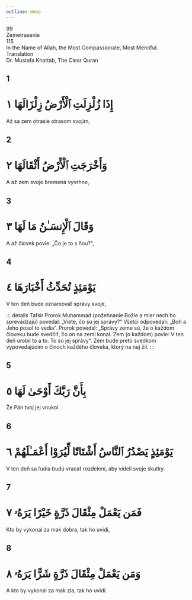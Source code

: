 ```yaml
---
outline: deep
---
```


<!--CHAPTER INTRO-->
<div class="chapter-title-wrapper">
<div class="chapter-title">99</div>
<div class="chapter-title-slovak">Zemetrasenie</div>
<div class="chapter-opening">115</div>
<div class="chapter-opening-slovak">In the Name of Allah, the Most Compassionate, Most Merciful.</div>
</div>

<div class="intro2-wrapper">
<div class="chapter-info-wrapper">
<div class="chapter-info-translation">Translation</div>
<div class="chapter-info-name">Dr. Mustafa Khattab, The Clear Quran</div>
</div>

</div>

## 1

<!-- CHAPTER NUMBERS -->
<Badge type="info" text="99:1" class="badge" />
<div>
<div class="main-verse" >
<!-- ARABIC -->
<h1 class="verse-arabic">إِذَا زُلْزِلَتِ ٱلْأَرْضُ زِلْزَالَهَا ١</h1>
</div>
<!-- ENGLISH -->
<p>Až sa zem otrasie otrasom svojím,</p>
</div>
<div class="break"></div>

## 2

<!-- CHAPTER NUMBERS -->
<Badge type="info" text="99:2" class="badge" />
<div>
<div class="main-verse" >
<!-- ARABIC -->
<h1 class="verse-arabic">وَأَخْرَجَتِ ٱلْأَرْضُ أَثْقَالَهَا ٢</h1>
</div>
<!-- ENGLISH -->
<p>A až zem svoje bremená vyvrhne,</p>
</div>

<div class="break"></div>

## 3

<!-- CHAPTER NUMBERS -->
<Badge type="info" text="99:3" class="badge" />
<div>
<div class="main-verse" >
<!-- ARABIC -->
<h1 class="verse-arabic">وَقَالَ ٱلْإِنسَـٰنُ مَا لَهَا ٣</h1>
</div>
<!-- ENGLISH -->
<p>A až človek povie: „Čo je to s ňou?“,</p>
</div>

<div class="break"></div>

## 4

<!-- CHAPTER NUMBERS -->
<Badge type="info" text="99:4" class="badge" />
<div>
<div class="main-verse" >
<!-- ARABIC -->
<h1 class="verse-arabic">يَوْمَئِذٍ تُحَدِّثُ أَخْبَارَهَا ٤</h1>
</div>
<!-- ENGLISH -->
<p>V ten deň bude oznamovať správy svoje,</p>
</div>
<!-- TAFSIR -->

::: details Tafsir
Prorok Muhammad (požehnanie Božie a mier nech ho sprevádzajú) povedal: „Viete, čo sú jej správy?“ Všetci odpovedali: „Boh a Jeho posol to vedia“. Prorok povedal: „Správy zeme sú, že o každom človeku bude svedčiť, čo on na zemi konal. Zem (o každom) povie: V ten deň urobil to a to. To sú jej správy“. Zem bude preto svedkom vypovedajúcim o činoch každého človeka, ktorý na nej žil.
:::

<div class="break"></div>

## 5

<!-- CHAPTER NUMBERS -->
<Badge type="info" text="99:5" class="badge" />
<div>
<div class="main-verse" >
<!-- ARABIC -->
<h1 class="verse-arabic">بِأَنَّ رَبَّكَ أَوْحَىٰ لَهَا ٥</h1>
</div>
<!-- ENGLISH -->
<p>Že Pán tvoj jej vnukol.</p>
</div>
<div class="break"></div>

## 6

<!-- CHAPTER NUMBERS -->
<Badge type="info" text="99:6" class="badge" />
<div>
<div class="main-verse" >
<!-- ARABIC -->
<h1 class="verse-arabic">يَوْمَئِذٍ يَصْدُرُ ٱلنَّاسُ أَشْتَاتًا لِّيُرَوْا أَعْمَـٰلَهُمْ ٦</h1>
</div>
<!-- ENGLISH -->
<p>V ten deň sa ľudia budú vracať rozdelení, aby videli svoje skutky.</p>
</div>
<div class="break"></div>

## 7

<!-- CHAPTER NUMBERS -->
<Badge type="info" text="99:7" class="badge" />
<div>
<div class="main-verse" >
<!-- ARABIC -->
<h1 class="verse-arabic">فَمَن يَعْمَلْ مِثْقَالَ ذَرَّةٍ خَيْرًا يَرَهُۥ ٧</h1>
</div>
<!-- ENGLISH -->
<p>Kto by vykonal za mak dobra, tak ho uvidí,</p>
</div>
<div class="break"></div>

## 8

<!-- CHAPTER NUMBERS -->
<Badge type="info" text="99:8" class="badge" />
<div>
<div class="main-verse" >
<!-- ARABIC -->
<h1 class="verse-arabic">وَمَن يَعْمَلْ مِثْقَالَ ذَرَّةٍ شَرًّا يَرَهُۥ ٨</h1>
</div>
<!-- ENGLISH -->
<p>A kto by vykonal za mak zla, tak ho uvidí.</p>
</div>
